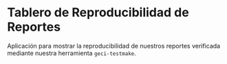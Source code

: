 # Tablero de Reproducibilidad de Reportes

Aplicación para mostrar la reproducibilidad de nuestros reportes verificada mediante nuestra herramienta `geci-testmake`.
